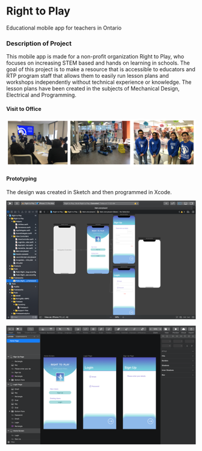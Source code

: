 # Right to Play
Educational mobile app for teachers in Ontario

### Description of Project
This mobile app is made for a non-profit organization Right to Play, who focuses on increasing STEM based and hands on learning in schools. The goal of this project is to make a resource that is accessible to educators and RTP program staff that allows them to easily run lesson plans and workshops independently without technical experience or knowledge. The lesson plans have been created in the subjects of Mechanical Design, Electrical and Programming.  

#### Visit to Office
![](Panel.png)

#### Prototyping
The design was created in Sketch and then programmed in Xcode. 


![](Storyboard.png)


![](Sketch.png)
